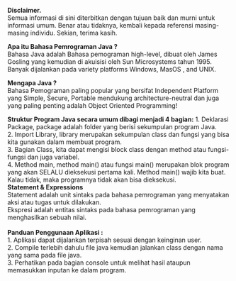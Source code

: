 **Disclaimer.**\
Semua informasi di sini diterbitkan dengan tujuan baik dan murni untuk informasi umum. Benar atau tidaknya, kembali kepada referensi masing-masing individu. Sekian, terima kasih.

**Apa itu Bahasa Pemrograman Java ?**\
Bahasa Java adalah Bahasa pemograman high-level, dibuat oleh James Gosling yang kemudian di akuisisi oleh  Sun Microsystems  tahun 1995. Banyak dijalankan pada variety platforms Windows, MasOS , and UNIX.

**Mengapa Java ?**\
Bahasa Pemograman paling popular yang bersifat Independent Platform yang Simple, Secure, Portable mendukung architecture-neutral dan juga yang paling penting adalah Object Oriented Programming!

**Struktur Program Java secara umum dibagi menjadi 4 bagian:**
        1. Deklarasi Package, package adalah  folder yang berisi sekumpulan program Java.\
        2. Import Library, library merupakan sekumpulan class dan fungsi yang bisa kita gunakan dalam membuat program.\
        3. Bagian Class, kita dapat mengisi block class dengan method atau fungsi-fungsi dan juga variabel.\
        4. Method main, method main() atau fungsi main() merupakan blok program yang akan SELALU dieksekusi pertama kali. Method main() wajib kita buat. Kalau tidak, maka programnya tidak akan bisa dieksekusi.
\
**Statement & Expressions**\
Statement adalah unit sintaks pada bahasa pemrograman yang menyatakan aksi atau tugas untuk dilakukan.\
Ekspresi adalah entitas sintaks pada bahasa pemrograman yang menghasilkan sebuah nilai.\
\
**Panduan Penggunaan Aplikasi :**\
        1. Aplikasi dapat dijalankan terpisah sesuai dengan keinginan user.\
        2. Compile terlebih dahulu file java kemudian jalankan class dengan nama yang sama pada file java.\
        3. Perhatikan pada bagian console untuk melihat hasil ataupun memasukkan inputan ke dalam program.